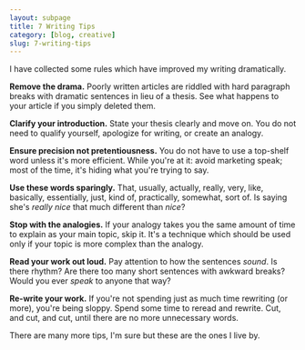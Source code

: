 ```yaml
---
layout: subpage
title: 7 Writing Tips
category: [blog, creative]
slug: 7-writing-tips
---
```

I have collected some rules which have improved my writing dramatically.

**Remove the drama.** Poorly written articles are riddled with hard paragraph breaks with dramatic sentences in lieu of a thesis. See what happens to your article if you simply deleted them.

**Clarify your introduction.** State your thesis clearly and move on. You do not need to qualify yourself, apologize for writing, or create an analogy.

**Ensure precision not pretentiousness.** You do not have to use a top-shelf word unless it's more efficient. While you're at it: avoid marketing speak; most of the time, it's hiding what you're trying to say.

**Use these words sparingly.** That, usually, actually, really, very, like, basically, essentially, just, kind of, practically, somewhat, sort of. Is saying she's *really nice* that much different than *nice*?

**Stop with the analogies.** If your analogy takes you the same amount of time to explain as your main topic, skip it. It's a technique which should be used only if your topic is more complex than the analogy.

**Read your work out loud.** Pay attention to how the sentences _sound_. Is there rhythm? Are there too many short sentences with awkward breaks? Would you ever _speak_ to anyone that way?

**Re-write your work.** If you're not spending just as much time rewriting (or more), you're being sloppy. Spend some time to reread and rewrite. Cut, and cut, and cut, until there are no more unnecessary words.

There are many more tips, I'm sure but these are the ones I live by.